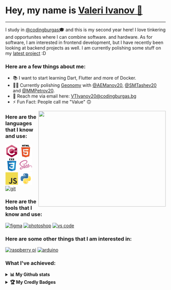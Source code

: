 <!DOCTYPE html>
<html lang="en">
<head>
     <link rel="stylesheet" href="https://cdn.jsdelivr.net/gh/devicons/devicon@v2.14.0/devicon.min.css"> 
</head>
<body>
    <h1>Hey, my name is <a href="https://github.com/VTIvanov20">Valeri Ivanov 👋</a></h1>
    <hr>
    <p>I study in <a href="https://github.com/codingburgas">@codingburgas</a>🎓 and this is my second year here! I love tinkering and opportunites where I can combine software. and hardware. As for software, I am interested in frontend development, but I have recently been looking at backend projects as well.
    I am currently polishing some stuff on my <a href="https://github.com/SMTashev20/geonomy">latest project</a> :D</p>
    <h3>Here are a few things about me:</h3>
    <ul>
        <li>📚 I want to start learning Dart, Flutter and more of Docker.</li>
        <li>👨‍💻 Currently polishing <a href="https://github.com/SMTashev20/geonomy">Geonomy</a> with <a href="https://github.com/AEManov20">@AEManov20</a>, <a href="https://github.com/SMTashev20">@SMTashev20</a> and <a href="https://github.com/MMPetrov20">@MMPetrov20</a>.</li>
        <li>📧 Reach me via email here: <a href="mailto:email">VTIvanov20@codingburgas.bg </a></li>
        <li>⚡️ Fun Fact: People call me "Value" 🙃</li>
    </ul>
    <img align=right src="https://assets.materialup.com/uploads/3fb30856-aae4-40b6-b9a4-308bded3488b/preview.gif" height="300px", width="400px">
    <h3>Here are the languages that I know and use:</h3> 
    <p align="left"> 
      <a href="https://www.cplusplus.com/"><img src="https://raw.githubusercontent.com/devicons/devicon/master/icons/cplusplus/cplusplus-original.svg" alt="cplusplus" width="40" height="40"/></a>
      <a href="https://html.com/"><img src="https://raw.githubusercontent.com/devicons/devicon/master/icons/html5/html5-original-wordmark.svg" alt="html" width="40" height="40"/></a>
      <a href="https://www.w3schools.com/css/"><img src="https://raw.githubusercontent.com/devicons/devicon/master/icons/css3/css3-original-wordmark.svg" alt="css" width="40" height="40"/></a>
      <a href="https://sass-lang.com/"><img src="https://raw.githubusercontent.com/devicons/devicon/master/icons/sass/sass-original.svg" alt="sass" width="40" height="40"/></a>
      <a href="https://www.javascript.com/"><img src="https://raw.githubusercontent.com/devicons/devicon/master/icons/javascript/javascript-original.svg" alt="js" width="40" height="40"/></a>
      <a href="https://www.python.org/"><img src="https://raw.githubusercontent.com/devicons/devicon/master/icons/python/python-original.svg" alt="python" width="40" height="40"/></a>
      <a href="https://git-scm.com/"><img src="https://www.vectorlogo.zone/logos/git-scm/git-scm-icon.svg" alt="git" width="40" height="40"/></a>
    </p> 
    <h3>Here are the tools that I know and use:</h3> 
    <p align="left"> 
      <a href="https://www.figma.com/"><img src="https://www.vectorlogo.zone/logos/figma/figma-icon.svg" alt="figma" width="40" height="40"/></a>
      <a href="https://www.adobe.com/"><img src="https://upload.wikimedia.org/wikipedia/commons/a/af/Adobe_Photoshop_CC_icon.svg" alt="photoshop" width="40" height="40"/></a>
      <a href="https://code.visualstudio.com/"><img src="https://www.vectorlogo.zone/logos/visualstudio_code/visualstudio_code-icon.svg" alt="vs code" width="40" height="40"/></a>
    </p> 
    <h3>Here are some other things that I am interested in:</h3>
    <p>
      <a href="https://www.raspberrypi.org/"><img src="https://www.vectorlogo.zone/logos/raspberrypi/raspberrypi-icon.svg" alt="raspberry pi" width="40" height="40"/></a>
      <a href="https://www.arduino.cc/"><img src="https://www.vectorlogo.zone/logos/arduino/arduino-icon.svg" alt="arduino" width="40" height="40"/></a>
    </p>
     
  <h3>What I've achieved:</h3>
<details>	
 
  <summary><b>📊 My Github stats</b></summary>

![Grade](https://github-readme-stats.vercel.app/api?username=VTIvanov20&show_icons=true&theme=radical&count_private=true)

 </details>     

<details style = "display: inline;">
 
<summary align-items:"inline";><b>🏆 My Credly Badges</b></summary>
 <div>
 <a href ="https://www.credly.com/badges/f5058dab-4315-4143-8f16-839d33e58464"><img align="left" alt="HTML&CSS Badge" width="200px" src="https://images.credly.com/size/680x680/images/fd092703-61db-4e9f-9c7c-2211d44ca87d/MOS_Word.png" ></a>
     
<a href ="https://www.credly.com/earner/earned/badge/112e5822-f5e6-4e71-a91c-68d581fb5cd2"><img align="left" alt="Word Specialist Badge" width="200px" src="https://images.credly.com/size/680x680/images/241488f4-9110-41aa-804e-51a8f8ba430d/MTA-Introduction_to_Programming_Using_HTML_and_CSS-600x600.png" ></a>
      
<a href ="https://www.credly.com/earner/earned/badge/a3527a24-88c9-428d-96e3-9d206f3a88f6"><img align="left" alt="JavaScript Badge" width="200px" src="https://images.credly.com/size/680x680/images/ef99b79e-fd54-4eb5-b2a4-bf17e92a4837/ITS-Badges_JavaScript_1200px.png" ></a>
 </div>
</details> 

</body>
</html>
